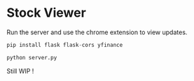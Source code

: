 # Stock Viewer

Run the server and use the chrome extension to view updates.

```python
pip install flask flask-cors yfinance

python server.py
```

Still WIP !
